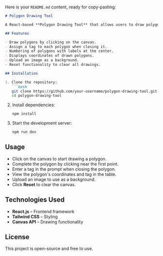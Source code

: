 Here is your `README.md` content, ready for copy-pasting:  

```markdown
# Polygon Drawing Tool  

A React-based **Polygon Drawing Tool** that allows users to draw polygons on a canvas, assign tags, and view their coordinates in a table.  

## Features  

- Draw polygons by clicking on the canvas.  
- Assign a tag to each polygon when closing it.  
- Numbering of polygons with labels at the center.  
- Displays coordinates of drawn polygons.  
- Upload an image as a background.  
- Reset functionality to clear all drawings.  

## Installation  

1. Clone the repository:  
   ```bash
   git clone https://github.com/your-username/polygon-drawing-tool.git
   cd polygon-drawing-tool
   ```
2. Install dependencies:  
   ```bash
   npm install
   ```
3. Start the development server:  
   ```bash
   npm run dev
   ```

## Usage  

- Click on the canvas to start drawing a polygon.  
- Complete the polygon by clicking near the first point.  
- Enter a tag in the prompt when closing the polygon.  
- View the polygon's coordinates and tag in the table.  
- Upload an image to use as a background.  
- Click **Reset** to clear the canvas.  

## Technologies Used  

- **React.js** – Frontend framework  
- **Tailwind CSS** – Styling  
- **Canvas API** – Drawing functionality  



## License  
This project is open-source and free to use.
```

